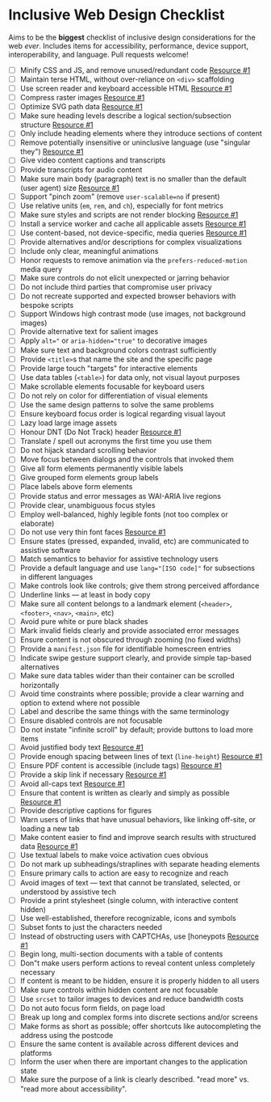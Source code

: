 # Inclusive Web Design Checklist

Aims to be the **biggest** checklist of inclusive design considerations for the web _ever_. Includes items for accessibility, performance, device support, interoperability, and language. Pull requests welcome!

- [ ] Minify CSS and JS, and remove unused/redundant code [Resource #1](https://developers.google.com/speed/docs/insights/MinifyResources)
- [ ] Maintain terse HTML, without over-reliance on `<div>` scaffolding
- [ ] Use screen reader and keyboard accessible HTML [Resource #1](https://developer.mozilla.org/en-US/docs/Learn/Accessibility/HTML)
- [ ] Compress raster images [Resource #1](https://www.html5rocks.com/en/tutorials/speed/img-compression/)
- [ ] Optimize SVG path data [Resource #1](https://web-design-weekly.com/2014/10/22/optimizing-svg-web/)
- [ ] Make sure heading levels describe a logical section/subsection structure [Resource #1](https://webaim.org/techniques/semanticstructure/)
- [ ] Only include heading elements where they introduce sections of content
- [ ] Remove potentially insensitive or uninclusive language (use "singular they") [Resource #1](http://alexjs.com/)
- [ ] Give video content captions and transcripts
- [ ] Provide transcripts for audio content  
- [ ] Make sure main body (paragraph) text is no smaller than the default (user agent) size [Resource #1](https://www.smashingmagazine.com/2011/10/16-pixels-body-copy-anything-less-costly-mistake/)
- [ ] Support "pinch zoom" (remove `user-scalable=no` if present)
- [ ] Use relative units (`em`, `rem`, and `ch`), especially for font metrics
- [ ] Make sure styles and scripts are not render blocking [Resource #1](https://csabapalfi.github.io/eliminate-render-blocking/)
- [ ] Install a service worker and cache all applicable assets [Resource #1](https://css-tricks.com/serviceworker-for-offline/)
- [ ] Use content-based, not device-specific, media queries [Resource #1](http://bradfrost.com/blog/post/7-habits-of-highly-effective-media-queries/#content)
- [ ] Provide alternatives and/or descriptions for complex visualizations
- [ ] Include only clear, meaningful animations
- [ ] Honor requests to remove animation via the `prefers-reduced-motion` media query
- [ ] Make sure controls do not elicit unexpected or jarring behavior
- [ ] Do not include third parties that compromise user privacy
- [ ] Do not recreate supported and expected browser behaviors with bespoke scripts
- [ ] Support Windows high contrast mode (use images, not background images)
- [ ] Provide alternative text for salient images
- [ ] Apply `alt="` or `aria-hidden="true"` to decorative images
- [ ] Make sure text and background colors contrast sufficiently
- [ ] Provide `<title>`s that name the site and the specific page
- [ ] Provide large touch "targets" for interactive elements
- [ ] Use data tables (`<table>`) for data only, not visual layout purposes
- [ ] Make scrollable elements focusable for keyboard users
- [ ] Do not rely on color for differentiation of visual elements
- [ ] Use the same design patterns to solve the same problems
- [ ] Ensure keyboard focus order is logical regarding visual layout
- [ ] Lazy load large image assets
- [ ] Honour DNT (Do Not Track) header [Resource #1](https://developer.mozilla.org/en-US/docs/Web/HTTP/Headers/DNT)
- [ ] Translate / spell out acronyms the first time you use them
- [ ] Do not hijack standard scrolling behavior
- [ ] Move focus between dialogs and the controls that invoked them
- [ ] Give all form elements permanently visible labels
- [ ] Give grouped form elements group labels
- [ ] Place labels above form elements
- [ ] Provide status and error messages as WAI-ARIA live regions
- [ ] Provide clear, unambiguous focus styles
- [ ] Employ well-balanced, highly legible fonts (not too complex or elaborate)
- [ ] Do not use very thin font faces [Resource #1](http://www.telegraph.co.uk/science/2016/10/23/internet-is-becoming-unreadable-because-of-a-trend-towards-light/)
- [ ] Ensure states (pressed, expanded, invalid, etc) are communicated to assistive software
- [ ] Match semantics to behavior for assistive technology users
- [ ] Provide a default language and use `lang="[ISO code]"` for subsections in different languages
- [ ] Make controls look like controls; give them strong perceived affordance
- [ ] Underline links — at least in body copy
- [ ] Make sure all content belongs to a landmark element (`<header>`, `<footer>`, `<nav>`, `<main>`, etc)
- [ ] Avoid pure white or pure black shades
- [ ] Mark invalid fields clearly and provide associated error messages
- [ ] Ensure content is not obscured through zooming (no fixed widths)
- [ ] Provide a `manifest.json` file for identifiable homescreen entries
- [ ] Indicate swipe gesture support clearly, and provide simple tap-based alternatives
- [ ] Make sure data tables wider than their container can be scrolled horizontally
- [ ] Avoid time constraints where possible; provide a clear warning and option to extend where not possible 
- [ ] Label and describe the same things with the same terminology
- [ ] Ensure disabled controls are not focusable
- [ ] Do not instate "infinite scroll" by default; provide buttons to load more items
- [ ] Avoid justified body text [Resource #1](https://www.w3.org/TR/WCAG20-TECHS/F88.html)
- [ ] Provide enough spacing between lines of text (`line-height`) [Resource #1](https://www.w3.org/TR/WCAG20-TECHS/C21.html)
- [ ] Ensure PDF content is accessible (include tags) [Resource #1](https://webaim.org/techniques/acrobat/)
- [ ] Provide a skip link if necessary  [Resource #1](https://webaim.org/techniques/skipnav/)
- [ ] Avoid all-caps text [Resource #1](https://github.com/humanmade/hm-pattern-library/issues/75)
- [ ] Ensure that content is written as clearly and simply as possible [Resource #1](https://www.w3.org/TR/UNDERSTANDING-WCAG20/meaning-supplements.html)
- [ ] Provide descriptive captions for figures
- [ ] Warn users of links that have unusual behaviors, like linking off-site, or loading a new tab
- [ ] Make content easier to find and improve search results with structured data [Resource #1](https://developers.google.com/search/docs/guides/prototype)
- [ ] Use textual labels to make voice activation cues obvious
- [ ] Do not mark up subheadings/straplines with separate heading elements
- [ ] Ensure primary calls to action are easy to recognize and reach
- [ ] Avoid images of text — text that cannot be translated, selected, or understood by assistive tech
- [ ] Provide a print stylesheet (single column, with interactive content hidden)
- [ ] Use well-established, therefore recognizable, icons and symbols
- [ ] Subset fonts to just the characters needed
- [ ] Instead of obstructing users with CAPTCHAs, use [honeypots [Resource #1](https://en.wikipedia.org/wiki/Honeypot_(computing))
- [ ] Begin long, multi-section documents with a table of contents
- [ ] Don"t make users perform actions to reveal content unless completely necessary
- [ ] If content is meant to be hidden, ensure it is properly hidden to all users
- [ ] Make sure controls within hidden content are not focusable
- [ ] Use `srcset` to tailor images to devices and reduce bandwidth costs
- [ ] Do not auto focus form fields, on page load
- [ ] Break up long and complex forms into discrete sections and/or screens 
- [ ] Make forms as short as possible; offer shortcuts like autocompleting the address using the postcode
- [ ] Ensure the same content is available across different devices and platforms
- [ ] Inform the user when there are important changes to the application state
- [ ] Make sure the purpose of a link is clearly described. "read more" vs. "read more about accessibility".
